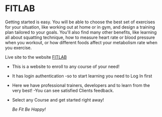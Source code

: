# FITLAB

Getting started is easy. You will be able to choose the best set of exercises for your situation, like working out at home or in gym, and design a training plan tailored to your goals. You'll also find many other benefits, like learning all about squatting technique, how to measure heart rate or blood pressure when you workout, or how different foods affect your metabolism rate when you exercise.

Live site to the website [FITLAB](https://fiitlab.netlify.app/)

- This is a website to enroll to any course of your need!
- It has login authentication
  -so to start learning you need to Log In first
- Here we have professional trainers, developers and to learn from the very best!
  -You can see satisfied Clients feedback.
- Select any Course and get started right away!

  _Be Fit Be Happy!_
